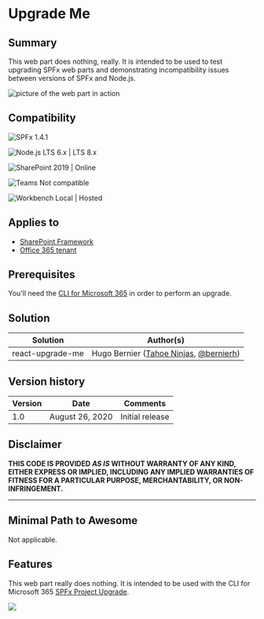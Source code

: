 # Upgrade Me

## Summary

This web part does nothing, really. It is intended to be used to test upgrading SPFx web parts and demonstrating incompatibility issues between versions of SPFx and Node.js.

![picture of the web part in action](./assets/react-upgrade-me.png)


## Compatibility

![SPFx 1.4.1](https://img.shields.io/badge/SPFx-1.4.1-green.svg)

![Node.js LTS 6.x | LTS 8.x](https://img.shields.io/badge/Node.js-LTS%206.x%20%7C%20LTS%208.x-green.svg)

![SharePoint 2019 | Online](https://img.shields.io/badge/SharePoint-2019%20%7C%20Online-yellow.svg)

![Teams Not compatible](https://img.shields.io/badge/Teams-Not%20compatible-red.svg)

![Workbench Local | Hosted](https://img.shields.io/badge/Workbench-Local%20%7C%20Hosted-green.svg)


## Applies to

* [SharePoint Framework](https://docs.microsoft.com/sharepoint/dev/spfx/sharepoint-framework-overview)
* [Office 365 tenant](https://docs.microsoft.com/sharepoint/dev/spfx/set-up-your-development-environment)


## Prerequisites

You'll need the [CLI for Microsoft 365](https://pnp.github.io/cli-microsoft365/) in order to perform an upgrade.

## Solution

Solution|Author(s)
--------|---------
react-upgrade-me | Hugo Bernier ([Tahoe Ninjas](https://tahoeninjas.blog), [@bernierh](https://twitter.com/bernierh))

## Version history

Version|Date|Comments
-------|----|--------
1.0|August 26, 2020|Initial release

## Disclaimer

**THIS CODE IS PROVIDED *AS IS* WITHOUT WARRANTY OF ANY KIND, EITHER EXPRESS OR IMPLIED, INCLUDING ANY IMPLIED WARRANTIES OF FITNESS FOR A PARTICULAR PURPOSE, MERCHANTABILITY, OR NON-INFRINGEMENT.**

---

## Minimal Path to Awesome

Not applicable.


## Features

This web part really does nothing. It is intended to be used with the CLI for Microsoft 365 [SPFx Project Upgrade](https://pnp.github.io/cli-microsoft365/cmd/spfx/project/project-upgrade/).

<img src="https://telemetry.sharepointpnp.com/sp-dev-fx-webparts/samples/react-upgrade-me" />
